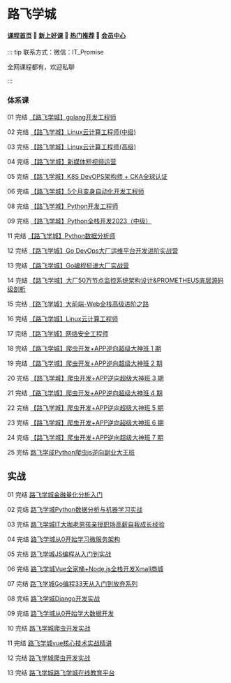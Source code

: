 # 路飞学城

#### [**课程首页**](../../README.md) 💖 [**新上好课**](./xshk.md) 💖 [**热门推荐**](./rmtj.md) 💖 [**会员中心**](./vip.md)

::: tip
联系方式：微信：IT_Promise

全网课程都有，欢迎私聊

 

:::

### 体系课

01 完结 [【路飞学城】golang开发工程师](https://www.luffycity.com/light-course/go)

02 完结 [【路飞学城】Linux云计算工程师(中级)](https://www.luffycity.com/employment-course/2/detail)

03 完结 [【路飞学城】Linux云计算工程师(高级)](https://www.luffycity.com/employment-course/3/detail)

04 完结 [【路飞学城】新媒体短视频运营](https://www.luffycity.com/light-course/new-media)

05 完结 [【路飞学城】K8S DevOPS架构师 + CKA全球认证](https://www.luffycity.com/light-course)

06 完结 [【路飞学城】5个月变身自动化开发工程师](https://www.luffycity.com/light-course/automation-python)

08 完结 [【路飞学城】Python开发工程师](https://www.luffycity.com/light-course/python)

09 完结 [【路飞学城】Python全栈开发2023（中级）](https://www.luffycity.com/employment-course/1/detail)

11 完结 [【路飞学城】Python数据分析师](https://www.luffycity.com/employment-course/23/detail)

12 完结 [【路飞学城】Go DevOps大厂运维平台开发进阶实战营](https://www.luffycity.com/light-course)

13 完结 [【路飞学城】Go编程挺进⼤⼚实战营](https://www.luffycity.com/light-course)

14 完结 [【路飞学城】大厂50万节点监控系统架构设计&PROMETHEUS底层源码级剖析](https://www.luffycity.com/light-course)

15 完结 [【路飞学城】大前端-Web全栈高级进阶之路](https://www.luffycity.com/light-course)

16 完结 [【路飞学城】Linux云计算工程师](https://www.luffycity.com/light-course)

17 完结 [【路飞学城】网络安全工程师](https://www.luffycity.com/light-course)

18 完结 [【路飞学城】爬虫开发+APP逆向超级大神班 1 期](https://www.luffycity.com/light-course)

19 完结 [【路飞学城】爬虫开发+APP逆向超级大神班 2 期](https://www.luffycity.com/light-course)

20 完结 [【路飞学城】爬虫开发+APP逆向超级大神班 3 期](https://www.luffycity.com/light-course)

21 完结 [【路飞学城】爬虫开发+APP逆向超级大神班 4 期](https://www.luffycity.com/light-course)

22 完结 [【路飞学城】爬虫开发+APP逆向超级大神班 5 期](https://www.luffycity.com/light-course)

23 完结 [【路飞学城】爬虫开发+APP逆向超级大神班 6 期](https://www.luffycity.com/light-course)

24 完结 [【路飞学城】爬虫开发+APP逆向超级大神班 7 期](https://www.luffycity.com/light-course)

25 完结 [路飞学成Python爬虫js逆向副业大王班](https://www.luffycity.com/light-course)

## 实战

01 完结 [路飞学城金融量化分析入门](https://www.luffycity.com/actual-course/7/detail)

02 完结 [路飞学城Python数据分析与机器学习实战](https://www.luffycity.com/actual-course/23/detail)

03 完结 [路飞学城IT大咖老男孩亲授职场高薪自我成长经验](https://www.luffycity.com/actual-course/68/detail)

04 完结 [路飞学城从0开始学习微服务架构](https://www.luffycity.com/actual-course/123/detail)

05 完结 [路飞学城JS编程从入门到实战](https://www.luffycity.com/actual-course/148/detail)

06 完结 [路飞学城Vue全家桶+Node.js全栈开发Xmall商城](https://www.luffycity.com/actual-course/165/detail)

07 完结 [路飞学城Go编程33天从入门到放弃系列](https://www.luffycity.com/actual-course/69/detail)

08 完结 [路飞学城Django开发实战](https://www.luffycity.com/actual-course/146/detail)

09 完结 [路飞学城从0开始学大数据开发](https://www.luffycity.com/actual-course/157/detail)

10 完结 [路飞学城爬虫开发实战](https://www.luffycity.com/actual-course/145/detail)

11 完结 [路飞学城vue核心技术实战精讲](https://www.luffycity.com/actual-course/161/detail)

12 完结 [路飞学城爬虫开发实战](https://www.luffycity.com/actual-course/145/detail)

13 完结 [路飞学城路飞学城在线教育平台](https://www.luffycity.com/actual-course/170/detail)

